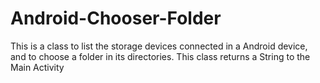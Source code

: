 # Android-Chooser-Folder
This is a class to list the storage devices connected in a Android device, and to choose a folder in its directories. This class returns a String to the Main Activity
